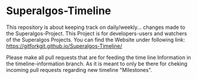 # Superalgos-Timeline
This repository is about keeping track on daily/weekly... changes made to the Superalgos-Project. This Project is for developers-users and watchers of the Superalgos Projects.
You can find the Website under following link: https://gitforkgit.github.io/Superalgos-Timeline/

Please make all pull requests that are for feeding the time line Information in the timeline-information branch. As it is meant to only be there for cheking incoming pull requests regarding new timeline "Milestones".
